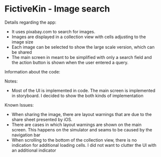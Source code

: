 # FictiveKin - Image search

Details regarding the app:
* It uses pixabay.com to search for images. 
* Images are displayed in a collection view with cells adjusting to the image size
* Each image can be selected to show the large scale version, which can be shared
* The main screen in meant to be simplified with only a search field and the action button is shown when the user entered a query.

Information about the code:


Notes:
* Most of the UI is implemented in code. The main screen is implemented in storyboard. I decided to show the both kinds of implementation


Known Issues:
* When sharing the image, there are layout warnings that are due to the share sheet presented by iOS.
* There are cases in which  layout warnings are shown on the main screen. This happens on the simulator and seams to be caused by the navigation bar
* When scrolling to the bottom of the collection view, there is no indication for additional loading cells. I did not want to clutter the UI with an additional indicator
